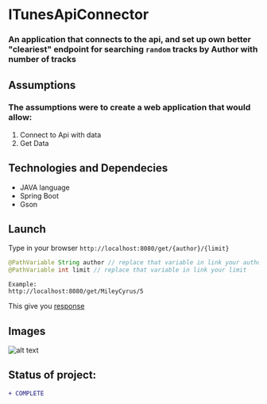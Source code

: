 # ITunesApiConnector

### An application that connects to the api, and set up own better "cleariest" endpoint for searching ```random``` tracks by Author with number of tracks

## Assumptions
### The assumptions were to create a web application that would allow:
1. Connect to Api with data
2. Get Data

## Technologies and Dependecies
* JAVA language
* Spring Boot 
* Gson

## Launch
Type in your browser ```http://localhost:8080/get/{author}/{limit}```

```Java
@PathVariable String author // replace that variable in link your author
@PathVariable int limit // replace that variable in link your limit
```

```
Example:
http://localhost:8080/get/MileyCyrus/5
```
This give you [response](#images)

## Images 
![alt text](https://i.imgur.com/gHaifyr.png)

## Status of project: 
```diff 
+ COMPLETE
```

